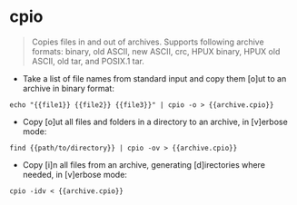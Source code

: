 # cpio

> Copies files in and out of archives.
> Supports following archive formats: binary, old ASCII, new ASCII, crc, HPUX binary, HPUX old ASCII, old tar, and POSIX.1 tar.

- Take a list of file names from standard input and copy them [o]ut to an archive in binary format:

`echo "{{file1}} {{file2}} {{file3}}" | cpio -o > {{archive.cpio}}`

- Copy [o]ut all files and folders in a directory to an archive, in [v]erbose mode:

`find {{path/to/directory}} | cpio -ov > {{archive.cpio}}`

- Copy [i]n all files from an archive, generating [d]irectories where needed, in [v]erbose mode:

`cpio -idv < {{archive.cpio}}`
